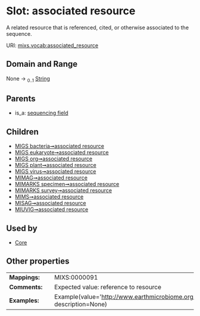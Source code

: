 
# Slot: associated resource


A related resource that is referenced, cited, or otherwise associated to the sequence.

URI: [mixs.vocab:associated_resource](https://w3id.org/mixs/vocab/associated_resource)


## Domain and Range

None &#8594;  <sub>0..1</sub> [String](types/String.md)

## Parents

 *  is_a: [sequencing field](sequencing_field.md)

## Children

 *  [MIGS bacteria➞associated resource](MIGS_bacteria_associated_resource.md)
 *  [MIGS eukaryote➞associated resource](MIGS_eukaryote_associated_resource.md)
 *  [MIGS org➞associated resource](MIGS_org_associated_resource.md)
 *  [MIGS plant➞associated resource](MIGS_plant_associated_resource.md)
 *  [MIGS virus➞associated resource](MIGS_virus_associated_resource.md)
 *  [MIMAG➞associated resource](MIMAG_associated_resource.md)
 *  [MIMARKS specimen➞associated resource](MIMARKS_specimen_associated_resource.md)
 *  [MIMARKS survey➞associated resource](MIMARKS_survey_associated_resource.md)
 *  [MIMS➞associated resource](MIMS_associated_resource.md)
 *  [MISAG➞associated resource](MISAG_associated_resource.md)
 *  [MIUVIG➞associated resource](MIUVIG_associated_resource.md)

## Used by

 * [Core](Core.md)

## Other properties

|  |  |  |
| --- | --- | --- |
| **Mappings:** | | MIXS:0000091 |
| **Comments:** | | Expected value: reference to resource |
| **Examples:** | | Example(value='http://www.earthmicrobiome.org/', description=None) |

